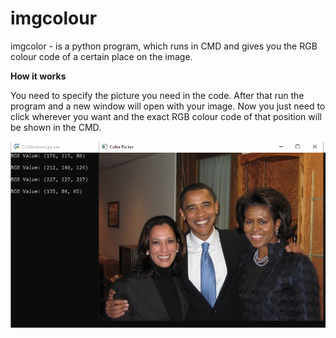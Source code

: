 # imgcolour
imgcolor - is a python program, which runs in CMD and gives you the RGB colour code of a certain place on the image.


**How it works**

You need to specify the picture you need in the code. After that run the program and a new window will open with your image. Now you just need to click wherever you want and the exact RGB colour code of that position will be shown in the CMD.

![example](https://github.com/termlt/imgcolour/blob/main/example/example.jpg)
